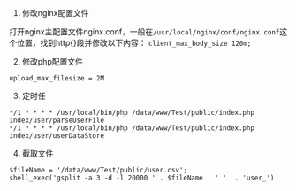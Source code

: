 1. 修改nginx配置文件

打开nginx主配置文件nginx.conf，一般在`/usr/local/nginx/conf/nginx.conf`这个位置，找到http{}段并修改以下内容：
`client_max_body_size 120m;`

2. 修改php配置文件

```post_max_size = 2M  
upload_max_filesize = 2M 
```
3. 定时任

```
*/1 * * * * /usr/local/bin/php /data/www/Test/public/index.php index/user/parseUserFile
*/1 * * * * /usr/local/bin/php /data/www/Test/public/index.php index/user/userDataStore
```
4. 截取文件

```
$fileName = '/data/www/Test/public/user.csv';
shell_exec('gsplit -a 3 -d -l 20000 ' . $fileName . ' '  . 'user_')
```